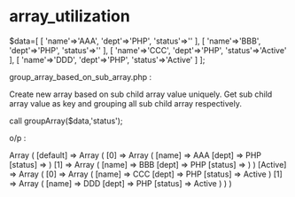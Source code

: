 # array_utilization

$data=[
   [
       'name'=>'AAA',
       'dept'=>'PHP',
       'status'=>''
   ],
   [
       'name'=>'BBB',
       'dept'=>'PHP',
       'status'=>''
   ],
   [
       'name'=>'CCC',
       'dept'=>'PHP',
       'status'=>'Active'
   ],
   [
       'name'=>'DDD',
       'dept'=>'PHP',
       'status'=>'Active'
   ]
];

group_array_based_on_sub_array.php :

Create new array based on sub child array value uniquely. Get sub child array value as key and grouping all sub child array respectively.


call groupArray($data,'status');

o/p : 

Array
(
    [default] => Array
        (
            [0] => Array
                (
                    [name] => AAA
                    [dept] => PHP
                    [status] => 
                )
            [1] => Array
                (
                    [name] => BBB
                    [dept] => PHP
                    [status] => 
                )
        )
    [Active] => Array
        (
            [0] => Array
                (
                    [name] => CCC
                    [dept] => PHP
                    [status] => Active
                )
            [1] => Array
                (
                    [name] => DDD
                    [dept] => PHP
                    [status] => Active
                )
        )
)
